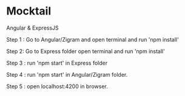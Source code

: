 # Mocktail
Angular &amp; ExpressJS

Step 1 : Go to Angular/Zigram and open terminal and run 'npm install'

Step 2: Go to Express folder open terminal and run 'npm install'

Step 3 : run 'npm start' in Express folder

Step 4 : run 'npm start' in Angular/Zigram folder.

Step 5 : open localhost:4200 in browser. 
